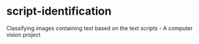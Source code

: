# script-identification
Classifying images containing text based on the text scripts - A computer vision project
